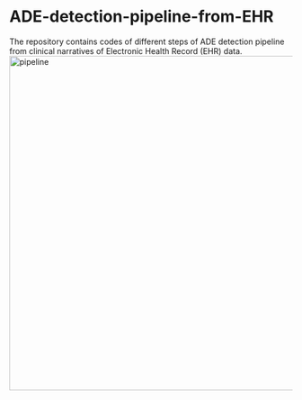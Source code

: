 # ADE-detection-pipeline-from-EHR
The repository contains codes of different steps of ADE detection pipeline 
from clinical narratives of Electronic Health Record (EHR) data.
<img width="594" alt="pipeline" src="https://user-images.githubusercontent.com/47754069/195719172-cd60faf7-9f3d-4490-81a4-a32ca0c1c0ea.PNG">

